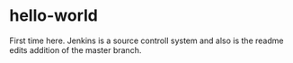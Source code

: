 # hello-world
First time here.
Jenkins is a source controll system and also is the readme edits addition of the master branch.
